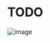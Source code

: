 # TODO
![image](https://github.com/prajapatiomkar/TODO/assets/72141037/60337349-a7e9-4702-9510-dfd5b58e0b72)
